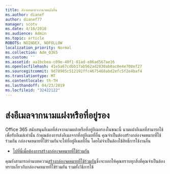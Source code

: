 ```yaml
---
title: ส่งจดหมายจากนามแฝงอื่น
ms.author: dianef
author: dianef77
manager: scotv
ms.date: 4/16/2018
ms.audience: Admin
ms.topic: article
ROBOTS: NOINDEX, NOFOLLOW
localization_priority: Normal
ms.collection: Adm_O365
ms.custom: ''
ms.assetid: aa1bcbea-c09e-40f1-81ad-e86ad567ae16
ms.openlocfilehash: 41e5a67cdbb17ab562ad2830ab0ac0e4e708ef27
ms.sourcegitcommit: 9d78905c512192ffc4675468abd2efc5f2e4baf4
ms.translationtype: MT
ms.contentlocale: th-TH
ms.lasthandoff: 04/23/2019
ms.locfileid: "32422122"
---
```

# <a name="send-email-from-an-alias-or-secondary-address"></a>ส่งอีเมลจากนามแฝงหรือที่อยู่รอง

Office 365 สนับสนุนอีเมลที่ส่งจากนามแฝงหรือที่อยู่อีเมลรองในขณะนี้ นามแฝงอีเมลที่สามารถใช้เพื่อรับอีเมล์เท่านั้น ถ้าคุณต้องการส่งอีเมลจากที่อยู่อีเมลที่อื่น คุณจำเป็นต้องสร้างกล่องจดหมายที่ใช้ร่วมกัน กล่องจดหมายที่ใช้ร่วมกันจะให้ที่อยู่อีเมลที่อื่น โดยไม่จำเป็นต้องใช้สิทธิ์การใช้งานอื่น 
  
- [ไปที่นี่เมื่อต้องการสร้างกล่องจดหมายที่ใช้ร่วมกัน](https://portal.office.com/AdminPortal/Home#/AssistedGuide/addemailoptions)
    
คุณยังสามารถอ่านบทความ[สร้างกล่องจดหมายที่ใช้ร่วมกัน](https://support.office.com/article/871a246d-3acd-4bba-948e-5de8be0544c9)ซึ่งจะบอกให้คุณทราบทุกสิ่งที่คุณจำเป็นต้องทราบเกี่ยวกับกล่องจดหมายที่ใช้ร่วมกัน รวมทั้งวิธีการใช้ 
  

